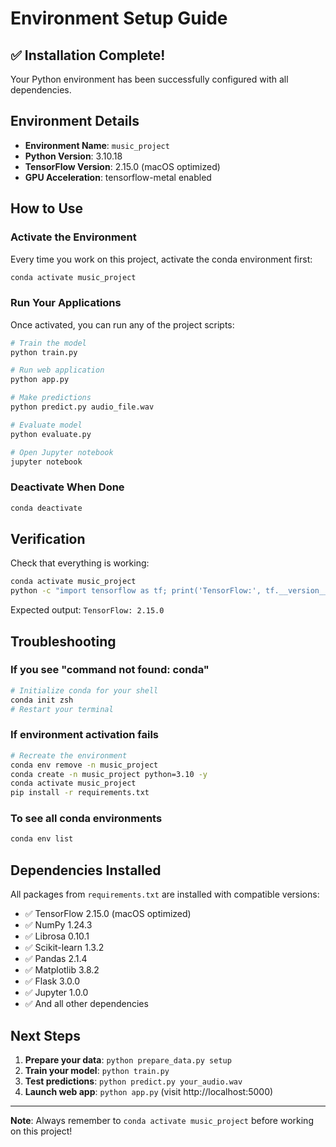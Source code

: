 # Environment Setup Guide

## ✅ Installation Complete!

Your Python environment has been successfully configured with all dependencies.

## Environment Details

- **Environment Name**: `music_project`
- **Python Version**: 3.10.18
- **TensorFlow Version**: 2.15.0 (macOS optimized)
- **GPU Acceleration**: tensorflow-metal enabled

## How to Use

### Activate the Environment

Every time you work on this project, activate the conda environment first:

```bash
conda activate music_project
```

### Run Your Applications

Once activated, you can run any of the project scripts:

```bash
# Train the model
python train.py

# Run web application
python app.py

# Make predictions
python predict.py audio_file.wav

# Evaluate model
python evaluate.py

# Open Jupyter notebook
jupyter notebook
```

### Deactivate When Done

```bash
conda deactivate
```

## Verification

Check that everything is working:

```bash
conda activate music_project
python -c "import tensorflow as tf; print('TensorFlow:', tf.__version__)"
```

Expected output: `TensorFlow: 2.15.0`

## Troubleshooting

### If you see "command not found: conda"
```bash
# Initialize conda for your shell
conda init zsh
# Restart your terminal
```

### If environment activation fails
```bash
# Recreate the environment
conda env remove -n music_project
conda create -n music_project python=3.10 -y
conda activate music_project
pip install -r requirements.txt
```

### To see all conda environments
```bash
conda env list
```

## Dependencies Installed

All packages from `requirements.txt` are installed with compatible versions:
- ✅ TensorFlow 2.15.0 (macOS optimized)
- ✅ NumPy 1.24.3
- ✅ Librosa 0.10.1
- ✅ Scikit-learn 1.3.2
- ✅ Pandas 2.1.4
- ✅ Matplotlib 3.8.2
- ✅ Flask 3.0.0
- ✅ Jupyter 1.0.0
- ✅ And all other dependencies

## Next Steps

1. **Prepare your data**: `python prepare_data.py setup`
2. **Train your model**: `python train.py`
3. **Test predictions**: `python predict.py your_audio.wav`
4. **Launch web app**: `python app.py` (visit http://localhost:5000)

---

**Note**: Always remember to `conda activate music_project` before working on this project!

